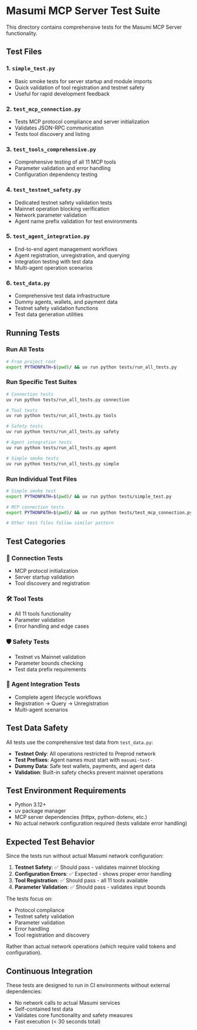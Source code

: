 # Masumi MCP Server Test Suite

This directory contains comprehensive tests for the Masumi MCP Server functionality.

## Test Files

### 1. `simple_test.py`
- Basic smoke tests for server startup and module imports
- Quick validation of tool registration and testnet safety
- Useful for rapid development feedback

### 2. `test_mcp_connection.py`
- Tests MCP protocol compliance and server initialization
- Validates JSON-RPC communication
- Tests tool discovery and listing

### 3. `test_tools_comprehensive.py`
- Comprehensive testing of all 11 MCP tools
- Parameter validation and error handling
- Configuration dependency testing

### 4. `test_testnet_safety.py`
- Dedicated testnet safety validation tests
- Mainnet operation blocking verification
- Network parameter validation
- Agent name prefix validation for test environments

### 5. `test_agent_integration.py`
- End-to-end agent management workflows
- Agent registration, unregistration, and querying
- Integration testing with test data
- Multi-agent operation scenarios

### 6. `test_data.py`
- Comprehensive test data infrastructure
- Dummy agents, wallets, and payment data
- Testnet safety validation functions
- Test data generation utilities

## Running Tests

### Run All Tests
```bash
# From project root
export PYTHONPATH=$(pwd)/ && uv run python tests/run_all_tests.py
```

### Run Specific Test Suites
```bash
# Connection tests
uv run python tests/run_all_tests.py connection

# Tool tests
uv run python tests/run_all_tests.py tools

# Safety tests
uv run python tests/run_all_tests.py safety

# Agent integration tests
uv run python tests/run_all_tests.py agent

# Simple smoke tests
uv run python tests/run_all_tests.py simple
```

### Run Individual Test Files
```bash
# Simple smoke test
export PYTHONPATH=$(pwd)/ && uv run python tests/simple_test.py

# MCP connection tests
export PYTHONPATH=$(pwd)/ && uv run python tests/test_mcp_connection.py

# Other test files follow similar pattern
```

## Test Categories

### 🔌 Connection Tests
- MCP protocol initialization
- Server startup validation
- Tool discovery and registration

### 🛠️ Tool Tests
- All 11 tools functionality
- Parameter validation
- Error handling and edge cases

### 🛡️ Safety Tests
- Testnet vs Mainnet validation
- Parameter bounds checking
- Test data prefix requirements

### 🤖 Agent Integration Tests
- Complete agent lifecycle workflows
- Registration → Query → Unregistration
- Multi-agent scenarios

## Test Data Safety

All tests use the comprehensive test data from `test_data.py`:

- **Testnet Only**: All operations restricted to Preprod network
- **Test Prefixes**: Agent names must start with `masumi-test-`
- **Dummy Data**: Safe test wallets, payments, and agent data
- **Validation**: Built-in safety checks prevent mainnet operations

## Test Environment Requirements

- Python 3.12+
- uv package manager
- MCP server dependencies (httpx, python-dotenv, etc.)
- No actual network configuration required (tests validate error handling)

## Expected Test Behavior

Since the tests run without actual Masumi network configuration:

1. **Testnet Safety**: ✅ Should pass - validates mainnet blocking
2. **Configuration Errors**: ✅ Expected - shows proper error handling
3. **Tool Registration**: ✅ Should pass - all 11 tools available
4. **Parameter Validation**: ✅ Should pass - validates input bounds

The tests focus on:
- Protocol compliance
- Testnet safety validation  
- Parameter validation
- Error handling
- Tool registration and discovery

Rather than actual network operations (which require valid tokens and configuration).

## Continuous Integration

These tests are designed to run in CI environments without external dependencies:
- No network calls to actual Masumi services
- Self-contained test data
- Validates core functionality and safety measures
- Fast execution (< 30 seconds total)